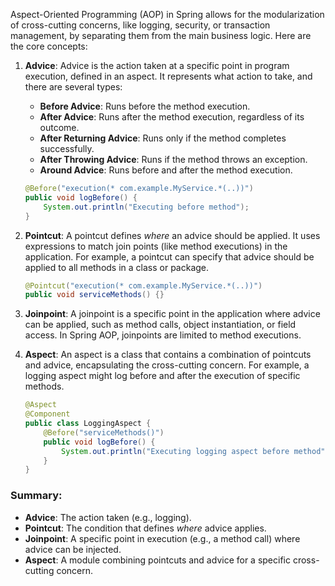Aspect-Oriented Programming (AOP) in Spring allows for the modularization of cross-cutting concerns, like logging, security, or transaction management, by separating them from the main business logic. Here are the core concepts:

1. **Advice**: Advice is the action taken at a specific point in program execution, defined in an aspect. It represents what action to take, and there are several types:
   - **Before Advice**: Runs before the method execution.
   - **After Advice**: Runs after the method execution, regardless of its outcome.
   - **After Returning Advice**: Runs only if the method completes successfully.
   - **After Throwing Advice**: Runs if the method throws an exception.
   - **Around Advice**: Runs before and after the method execution.

   ```java
   @Before("execution(* com.example.MyService.*(..))")
   public void logBefore() {
       System.out.println("Executing before method");
   }
   ```

2. **Pointcut**: A pointcut defines *where* an advice should be applied. It uses expressions to match join points (like method executions) in the application. For example, a pointcut can specify that advice should be applied to all methods in a class or package.

   ```java
   @Pointcut("execution(* com.example.MyService.*(..))")
   public void serviceMethods() {}
   ```

3. **Joinpoint**: A joinpoint is a specific point in the application where advice can be applied, such as method calls, object instantiation, or field access. In Spring AOP, joinpoints are limited to method executions.

4. **Aspect**: An aspect is a class that contains a combination of pointcuts and advice, encapsulating the cross-cutting concern. For example, a logging aspect might log before and after the execution of specific methods.

   ```java
   @Aspect
   @Component
   public class LoggingAspect {
       @Before("serviceMethods()")
       public void logBefore() {
           System.out.println("Executing logging aspect before method");
       }
   }
   ```

### Summary:
- **Advice**: The action taken (e.g., logging).
- **Pointcut**: The condition that defines *where* advice applies.
- **Joinpoint**: A specific point in execution (e.g., a method call) where advice can be injected.
- **Aspect**: A module combining pointcuts and advice for a specific cross-cutting concern.